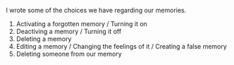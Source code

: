 I wrote some of the choices we have regarding our memories.

1. Activating a forgotten memory / Turning it on
2. Deactiving a memory / Turning it off
3. Deleting a memory
4. Editing a memory / Changing the feelings of it / Creating a false memory
5. Deleting someone from our memory